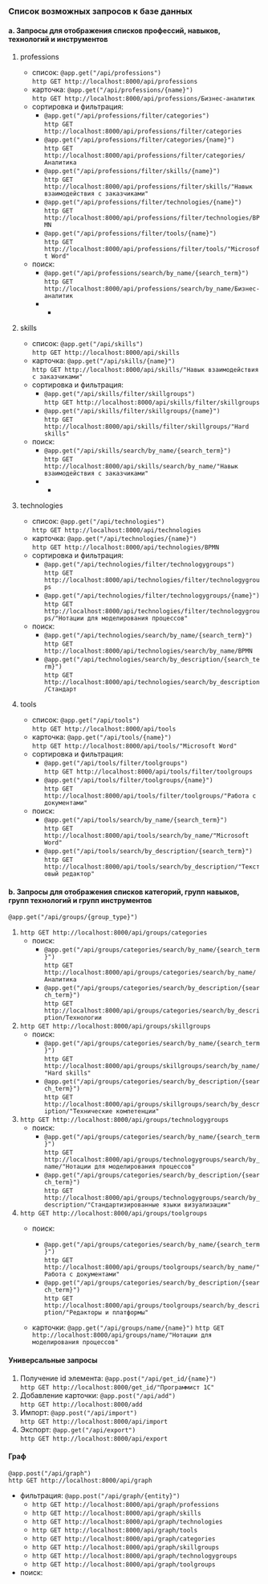 ### Список возможных запросов к базе данных

#### a. Запросы для отображения списков профессий, навыков, технологий и инструментов

1) professions
    - список: `@app.get("/api/professions")` </br>
`http GET http://localhost:8000/api/professions`
    - карточка: `@app.get("/api/professions/{name}")` </br>
`http GET http://localhost:8000/api/professions/Бизнес-аналитик`
    - сортировка и фильтрация:
        * `@app.get("/api/professions/filter/categories")` </br>
`http GET http://localhost:8000/api/professions/filter/categories`
        * `@app.get("/api/professions/filter/categories/{name}")` </br>
`http GET http://localhost:8000/api/professions/filter/categories/Аналитика`
        * `@app.get("/api/professions/filter/skills/{name}")` </br>
`http GET http://localhost:8000/api/professions/filter/skills/"Навык взаимодействия с заказчиками"`
        * `@app.get("/api/professions/filter/technologies/{name}")` </br>
`http GET http://localhost:8000/api/professions/filter/technologies/BPMN`
        * `@app.get("/api/professions/filter/tools/{name}")` </br>
`http GET http://localhost:8000/api/professions/filter/tools/"Microsoft Word"`
    - поиск:
        * `@app.get("/api/professions/search/by_name/{search_term}")` </br>
`http GET http://localhost:8000/api/professions/search/by_name/Бизнес-аналитик`
        * -

2) skills
    - список: `@app.get("/api/skills")` </br>
`http GET http://localhost:8000/api/skills`
    - карточка: `@app.get("/api/skills/{name}")` </br>
`http GET http://localhost:8000/api/skills/"Навык взаимодействия с заказчиками"`
    - сортировка и фильтрация:
        * `@app.get("/api/skills/filter/skillgroups")` </br>
`http GET http://localhost:8000/api/skills/filter/skillgroups`
        * `@app.get("/api/skills/filter/skillgroups/{name}")` </br>
`http GET http://localhost:8000/api/skills/filter/skillgroups/"Hard skills"`
    - поиск:
        * `@app.get("/api/skills/search/by_name/{search_term}")` </br>
`http GET http://localhost:8000/api/skills/search/by_name/"Навык взаимодействия с заказчиками"`
        * -

3) technologies
    - список: `@app.get("/api/technologies")` </br>
`http GET http://localhost:8000/api/technologies`
    - карточка: `@app.get("/api/technologies/{name}")` </br>
`http GET http://localhost:8000/api/technologies/BPMN`
    - сортировка и фильтрация:
        * `@app.get("/api/technologies/filter/technologygroups")` </br>
`http GET http://localhost:8000/api/technologies/filter/technologygroups`
        * `@app.get("/api/technologies/filter/technologygroups/{name}")` </br>
`http GET http://localhost:8000/api/technologies/filter/technologygroups/"Нотации для моделирования процессов"`
    - поиск:
        * `@app.get("/api/technologies/search/by_name/{search_term}")` </br>
`http GET http://localhost:8000/api/technologies/search/by_name/BPMN`
        * `@app.get("/api/technologies/search/by_description/{search_term}")` </br>
`http GET http://localhost:8000/api/technologies/search/by_description/Стандарт`

4) tools
    - список: `@app.get("/api/tools")` </br>
`http GET http://localhost:8000/api/tools`
    - карточка: `@app.get("/api/tools/{name}")` </br>
`http GET http://localhost:8000/api/tools/"Microsoft Word"`
    - сортировка и фильтрация:
        * `@app.get("/api/tools/filter/toolgroups")` </br>
`http GET http://localhost:8000/api/tools/filter/toolgroups`
        * `@app.get("/api/tools/filter/toolgroups/{name}")` </br>
`http GET http://localhost:8000/api/tools/filter/toolgroups/"Работа с документами"`
    - поиск:
        * `@app.get("/api/tools/search/by_name/{search_term}")` </br>
`http GET http://localhost:8000/api/tools/search/by_name/"Microsoft Word"`
        * `@app.get("/api/tools/search/by_description/{search_term}")` </br>
`http GET http://localhost:8000/api/tools/search/by_description/"Текстовый редактор"`

#### b. Запросы для отображения списков категорий, групп навыков, групп технологий и групп инструментов

`@app.get("/api/groups/{group_type}")`
1) `http GET http://localhost:8000/api/groups/categories`
    - поиск:
        * `@app.get("/api/groups/categories/search/by_name/{search_term}")` </br>
`http GET http://localhost:8000/api/groups/categories/search/by_name/Аналитика`
        * `@app.get("/api/groups/categories/search/by_description/{search_term}")` </br>
`http GET http://localhost:8000/api/groups/categories/search/by_description/Технологии`
3) `http GET http://localhost:8000/api/groups/skillgroups`
    - поиск:
        * `@app.get("/api/groups/categories/search/by_name/{search_term}")` </br>
`http GET http://localhost:8000/api/groups/skillgroups/search/by_name/"Hard skills"`
        * `@app.get("/api/groups/categories/search/by_description/{search_term}")` </br>
`http GET http://localhost:8000/api/groups/skillgroups/search/by_description/"Технические компетенции"`
4) `http GET http://localhost:8000/api/groups/technologygroups`
    - поиск:
        * `@app.get("/api/groups/categories/search/by_name/{search_term}")` </br>
`http GET http://localhost:8000/api/groups/technologygroups/search/by_name/"Нотации для моделирования процессов"`
        * `@app.get("/api/groups/categories/search/by_description/{search_term}")` </br>
`http GET http://localhost:8000/api/groups/technologygroups/search/by_description/"Стандартизированные языки визуализации"`
5) `http GET http://localhost:8000/api/groups/toolgroups`
    - поиск:
        * `@app.get("/api/groups/categories/search/by_name/{search_term}")` </br>
`http GET http://localhost:8000/api/groups/toolgroups/search/by_name/"Работа с документами"`
        * `@app.get("/api/groups/categories/search/by_description/{search_term}")` </br>
`http GET http://localhost:8000/api/groups/toolgroups/search/by_description/"Редакторы и платформы"`

    - карточки:
`@app.get("/api/groups/name/{name}")`
`http GET  http://localhost:8000/api/groups/name/"Нотации для моделирования процессов"`

#### Универсальные запросы

1) Получение id элемента: `@app.post("/api/get_id/{name}")` </br>
`http GET http://localhost:8000/get_id/"Программист 1С"`
2) Добавление карточки: `@app.post("/api/add")` </br>
`http GET http://localhost:8000/add`
3) Импорт: `@app.post("/api/import")` </br>
`http GET http://localhost:8000/api/import`
4) Экспорт: `@app.get("/api/export")` </br>
`http GET http://localhost:8000/api/export`

#### Граф

`@app.post("/api/graph")` </br>
`http GET http://localhost:8000/api/graph`
- фильтрация: `@app.post("/api/graph/{entity}")`
    * `http GET http://localhost:8000/api/graph/professions`
    * `http GET http://localhost:8000/api/graph/skills`
    * `http GET http://localhost:8000/api/graph/technologies`
    * `http GET http://localhost:8000/api/graph/tools`
    * `http GET http://localhost:8000/api/graph/categories`
    * `http GET http://localhost:8000/api/graph/skillgroups`
    * `http GET http://localhost:8000/api/graph/technologygroups`
    * `http GET http://localhost:8000/api/graph/toolgroups`
- поиск:
